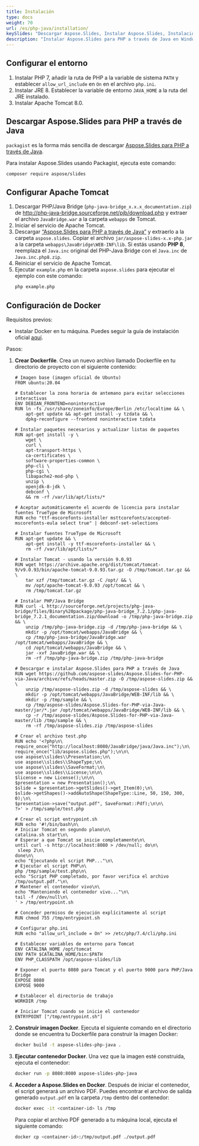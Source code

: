 ```yaml
---
title: Instalación
type: docs
weight: 70
url: /es/php-java/installation/
keySlides: "Descargar Aspose.Slides, Instalar Aspose.Slides, Instalación de Aspose.Slides, Windows, macOS, Linux, PHP"
description: "Instalar Aspose.Slides para PHP a través de Java en Windows, Linux o macOS"
---
```


## **Configurar el entorno**

1. Instalar PHP 7, añadir la ruta de PHP a la variable de sistema `PATH` y establecer `allow_url_include` en `On` en el archivo `php.ini`.
1. Instalar JRE 8. Establecer la variable de entorno `JAVA_HOME` a la ruta del JRE instalado.
1. Instalar Apache Tomcat 8.0.

## **Descargar Aspose.Slides para PHP a través de Java** 

`packagist` es la forma más sencilla de descargar [Aspose.Slides para PHP a través de Java](https://packagist.org/packages/aspose/slides). 

Para instalar Aspose.Slides usando Packagist, ejecuta este comando: 
   ```bash
   composer require aspose/slides
   ```

## **Configurar Apache Tomcat**

1. Descargar PHP/Java Bridge (`php-java-bridge_x.x.x_documentation.zip`) de http://php-java-bridge.sourceforge.net/pjb/download.php y extraer el archivo `JavaBridge.war` a la carpeta `webapps` de Tomcat.
1. Iniciar el servicio de Apache Tomcat.
1. Descargar [“Aspose.Slides para PHP a través de Java”](https://downloads.aspose.com/slides/php-java) y extraerlo a la carpeta `aspose.slides`. Copiar el archivo `jar/aspose-slides-x.x-php.jar` a la carpeta `webapps\JavaBridge\WEB-INF\lib`. Si estás usando **PHP 8**, reemplaza el `Java.inc` original del PHP-Java Bridge con el `Java.inc` de `Java.inc.php8.zip`.
1. Reiniciar el servicio de Apache Tomcat.
1. Ejecutar `example.php` en la carpeta `aspose.slides` para ejecutar el ejemplo con este comando:
   ```bash
   php example.php
   ```

## Configuración de Docker ##

Requisitos previos:
* Instalar Docker en tu máquina. Puedes seguir la guía de instalación oficial [aquí](https://docs.docker.com/get-docker/).

Pasos:
1. **Crear Dockerfile**. Crea un nuevo archivo llamado Dockerfile en tu directorio de proyecto con el siguiente contenido:
   ```
   # Imagen base (imagen oficial de Ubuntu)
   FROM ubuntu:20.04
   
   # Establecer la zona horaria de antemano para evitar selecciones interactivas
   ENV DEBIAN_FRONTEND=noninteractive
   RUN ln -fs /usr/share/zoneinfo/Europe/Berlin /etc/localtime && \
       apt-get update && apt-get install -y tzdata && \
       dpkg-reconfigure --frontend noninteractive tzdata
   
   # Instalar paquetes necesarios y actualizar listas de paquetes
   RUN apt-get install -y \
       wget \
       curl \
       apt-transport-https \
       ca-certificates \
       software-properties-common \
       php-cli \
       php-cgi \
       libapache2-mod-php \
       unzip \
       openjdk-8-jdk \
       debconf \
       && rm -rf /var/lib/apt/lists/*
   
   # Aceptar automáticamente el acuerdo de licencia para instalar fuentes TrueType de Microsoft
   RUN echo "ttf-mscorefonts-installer msttcorefonts/accepted-mscorefonts-eula select true" | debconf-set-selections
   
   # Instalar fuentes TrueType de Microsoft
   RUN apt-get update && \
       apt-get install -y ttf-mscorefonts-installer && \
       rm -rf /var/lib/apt/lists/*
   
   # Instalar Tomcat - usando la versión 9.0.93
   RUN wget https://archive.apache.org/dist/tomcat/tomcat-9/v9.0.93/bin/apache-tomcat-9.0.93.tar.gz -O /tmp/tomcat.tar.gz && \
       tar xzf /tmp/tomcat.tar.gz -C /opt/ && \
       mv /opt/apache-tomcat-9.0.93 /opt/tomcat && \
       rm /tmp/tomcat.tar.gz
   
   # Instalar PHP/Java Bridge
   RUN curl -L http://sourceforge.net/projects/php-java-bridge/files/Binary%20package/php-java-bridge_7.2.1/php-java-bridge_7.2.1_documentation.zip/download -o /tmp/php-java-bridge.zip && \
       unzip /tmp/php-java-bridge.zip -d /tmp/php-java-bridge && \
       mkdir -p /opt/tomcat/webapps/JavaBridge && \
       cp /tmp/php-java-bridge/JavaBridge.war /opt/tomcat/webapps/JavaBridge && \
       cd /opt/tomcat/webapps/JavaBridge && \
       jar -xvf JavaBridge.war && \
       rm -rf /tmp/php-java-bridge.zip /tmp/php-java-bridge
   
   # Descargar e instalar Aspose.Slides para PHP a través de Java
   RUN wget https://github.com/aspose-slides/Aspose.Slides-for-PHP-via-Java/archive/refs/heads/master.zip -O /tmp/aspose-slides.zip && \
       unzip /tmp/aspose-slides.zip -d /tmp/aspose-slides && \
       mkdir -p /opt/tomcat/webapps/JavaBridge/WEB-INF/lib && \
       mkdir -p /tmp/sample && \
       cp /tmp/aspose-slides/Aspose.Slides-for-PHP-via-Java-master/jar/*.jar /opt/tomcat/webapps/JavaBridge/WEB-INF/lib && \
       cp -r /tmp/aspose-slides/Aspose.Slides-for-PHP-via-Java-master/lib /tmp/sample && \
       rm -rf /tmp/aspose-slides.zip /tmp/aspose-slides
   
   # Crear el archivo test.php
   RUN echo '<?php\n\
   require_once("http://localhost:8080/JavaBridge/java/Java.inc");\n\
   require_once("lib/aspose.slides.php");\n\n\
   use aspose\\slides\\Presentation;\n\
   use aspose\\slides\\ShapeType;\n\
   use aspose\\slides\\SaveFormat;\n\
   use aspose\\slides\\License;\n\n\
   $license = new License();\n\n\
   $presentation = new Presentation();\n\
   $slide = $presentation->getSlides()->get_Item(0);\n\
   $slide->getShapes()->addAutoShape(ShapeType::Line, 50, 150, 300, 0);\n\
   $presentation->save("output.pdf", SaveFormat::Pdf);\n\n\
   ?>' > /tmp/sample/test.php
   
   # Crear el script entrypoint.sh
   RUN echo '#!/bin/bash\n\
   # Iniciar Tomcat en segundo plano\n\
   catalina.sh start\n\
   # Esperar a que Tomcat se inicie completamente\n\
   until curl -s http://localhost:8080 > /dev/null; do\n\
    sleep 2\n\
   done\n\
   echo "Ejecutando el script PHP..."\n\
   # Ejecutar el script PHP\n\
   php /tmp/sample/test.php\n\
   echo "Script PHP completado, por favor verifica el archivo /tmp/output.pdf."\n\
   # Mantener el contenedor vivo\n\
   echo "Manteniendo el contenedor vivo..."\n\
   tail -f /dev/null\n\
   ' > /tmp/entrypoint.sh
   
   # Conceder permisos de ejecución explícitamente al script
   RUN chmod 755 /tmp/entrypoint.sh
   
   # Configurar php.ini
   RUN echo "allow_url_include = On" >> /etc/php/7.4/cli/php.ini
   
   # Establecer variables de entorno para Tomcat
   ENV CATALINA_HOME /opt/tomcat
   ENV PATH $CATALINA_HOME/bin:$PATH
   ENV PHP_CLASSPATH /opt/aspose-slides/lib
   
   # Exponer el puerto 8080 para Tomcat y el puerto 9000 para PHP/Java Bridge
   EXPOSE 8080
   EXPOSE 9000
   
   # Establecer el directorio de trabajo
   WORKDIR /tmp
   
   # Iniciar Tomcat cuando se inicie el contenedor
   ENTRYPOINT ["/tmp/entrypoint.sh"]
   ```

2. **Construir imagen Docker**. Ejecuta el siguiente comando en el directorio donde se encuentra tu Dockerfile para construir la imagen Docker:
   ```bash
   docker build -t aspose-slides-php-java .
   ```

3. **Ejecutar contenedor Docker**. Una vez que la imagen esté construida, ejecuta el contenedor:
   ```bash
   docker run -p 8080:8080 aspose-slides-php-java
   ```

4. **Acceder a Aspose.Slides en Docker**. Después de iniciar el contenedor, el script generará un archivo PDF. Puedes encontrar el archivo de salida generado `output.pdf` en la carpeta `/tmp` dentro del contenedor:
   ```bash
   docker exec -it <container-id> ls /tmp
   ```
   Para copiar el archivo PDF generado a tu máquina local, ejecuta el siguiente comando:
   ```bash
   docker cp <container-id>:/tmp/output.pdf ./output.pdf
   ```